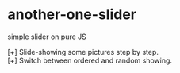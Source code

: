 # another-one-slider
simple slider on pure JS

[+] Slide-showing some pictures step by step.<br>
[+] Switch between ordered and random showing. 
